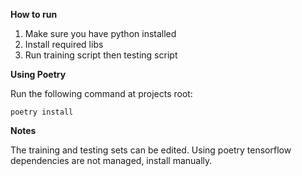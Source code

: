 **How to run**

1. Make sure you have python installed
2. Install required libs
3. Run training script then testing script

**Using Poetry**

Run the following command at projects root:

    poetry install

**Notes**

The training and testing sets can be edited.
Using poetry tensorflow dependencies are not managed, install manually.